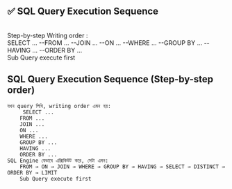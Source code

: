 ## ✅ SQL Query Execution Sequence 
<br> Step-by-step Writing order : 
<br>  SELECT ... --FROM ... --JOIN ... --ON ... --WHERE ... --GROUP BY ... --HAVING ... --ORDER BY ... 
<br>  Sub Query execute first  

## SQL Query Execution Sequence (Step-by-step order)
	যখন query লিখি, writing order এমন হয়:
	     SELECT ...
		FROM ...
		JOIN ...
		ON ...
		WHERE ...
		GROUP BY ...
		HAVING ...
		ORDER BY ...
	SQL Engine যেভাবে এক্সিকিউট করে, সেটা এমন:
		FROM → ON → JOIN → WHERE → GROUP BY → HAVING → SELECT → DISTINCT → ORDER BY → LIMIT
		Sub Query execute first  



